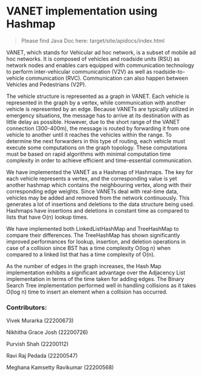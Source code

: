 # VANET implementation using Hashmap

> Please find Java Doc here: target/site/apidocs/index.html

VANET, which stands for Vehicular ad hoc network, is a subset of mobile ad hoc networks. It is composed of vehicles and roadside units (RSU) as network nodes and enables cars equipped with communication technology to perform inter-vehicular communication (V2V) as well as roadside-to-vehicle communication (RVC). Communication can also happen between Vehicles and Pedestrians (V2P).

The vehicle structure is represented as a graph in VANET. Each vehicle is represented in the graph by a vertex, while communication with another vehicle is represented by an edge. Because VANETs are typically utilized in emergency situations, the message has to arrive at its destination with as little delay as possible. However, due to the short range of the VANET connection (300-400m), the message is routed by forwarding it from one vehicle to another until it reaches the vehicles within the range. To determine the next forwarders in this type of routing, each vehicle must execute some computations on the graph topology. These computations must be based on rapid algorithms with minimal computation time complexity in order to achieve efficient and time-essential communication.

We have implemented the VANET as a Hashmap of Hashmaps. The key for each vehicle represents a vertex, and the corresponding value is yet another hashmap which contains the neighbouring vertex, along with their corresponding edge weights. Since VANETs deal with real-time data, vehicles may be added and removed from the network continuously. This generates a lot of insertions and deletions to the data structure being used. Hashmaps have insertions and deletions in constant time as compared to lists that have O(n) lookup times.

We have implemented both LinkedListHashMap and TreeHashMap to compare their differences. The TreeHashMap has shown significantly improved performances for lookup, insertion, and deletion operations in case of a collision since BST has a time complexity O(log n) when compared to a linked list that has a time complexity of O(n). 

As the number of edges in the graph increases, the Hash Map implementation exhibits a significant advantage over the Adjacency List implementation in terms of the time taken for adding edges. The Binary Search Tree implementation performed well in handling collisions as it takes O(log n) time to insert an element when a collision has occurred. 


### Contributors:

Vivek Murarka (22200673)

Nikhitha Grace Josh (22200726)

Purvish Shah (22200112)

Ravi Raj Pedada (22200547)

Meghana Kamsetty Ravikumar (22200568)
